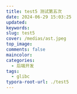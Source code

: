 ```yaml
---
title: test5 测试第五次
date: 2024-06-29 15:03:25
updated:
keywords:
slug: test5
cover: /medias/ast.jpeg
top_image:
comments: false
maincolor:
categories:
  - 后端开发
tags:
  - glibc
typora-root-url: ./test5
---
```

